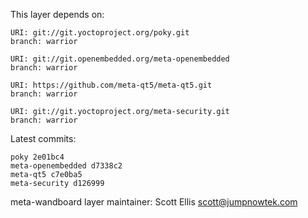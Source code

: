 This layer depends on:

    URI: git://git.yoctoproject.org/poky.git
    branch: warrior

    URI: git://git.openembedded.org/meta-openembedded
    branch: warrior

    URI: https://github.com/meta-qt5/meta-qt5.git
    branch: warrior

    URI: git://git.yoctoproject.org/meta-security.git
    branch: warrior

Latest commits:

    poky 2e01bc4
    meta-openembedded d7338c2
    meta-qt5 c7e0ba5
    meta-security d126999

meta-wandboard layer maintainer: Scott Ellis <scott@jumpnowtek.com>
